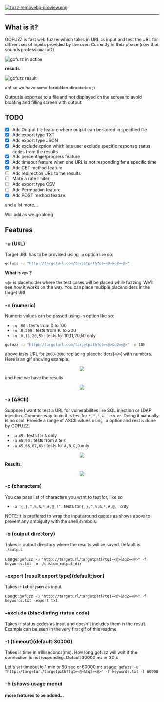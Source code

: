 [![fuzz-removebg-preview.png](https://i.postimg.cc/VsxCTCxS/fuzz-removebg-preview.png)](https://postimg.cc/rz9sRKFc)

<hr />

## What is it?

GOFUZZ is fast web fuzzer which takes in URL as input and test the URL for diffrent set of inputs provided by the user.
Currently in Beta phase (now that sounds professional xD)

![gofuzz in action](https://i.imgur.com/orlvQJX.gif)

**results**:

![gofuzz result](https://i.imgur.com/BDuFc09.png)

ah! so we have some forbidden directories ;)

Output is exported to a file and not displayed on the screen to avoid bloating and filling screen with output.

## TODO

- [x] Add Output file feature where output can be stored in specified file
- [X] Add export type TXT 
- [x] Add export type JSON
- [x] Add exclude option which lets user exclude specific response status codes from the results
- [x] Add percentage/progress feature
- [x] Add timeout feature when one URL is not responding for a specific time
- [x] Add GET method feature  
- [ ] Add redirection URL to the results
- [ ] Make a rate limiter
- [ ] Add export type CSV
- [ ] Add Permuation feature
- [x] Add POST method feature.

and a lot more... 

Will add as we go along

## Features

### -u (URL)

Target URL has to be provided using `-u` option like so:

```bash
gofuzz -u "http://targeturl.com/targetpath?q1=<@>&q2=<@>"
```
**What is `<@>` ?**

`<@>` is placeholder where the test cases will be placed while fuzzing. We'll see how it works on the way. You can place multiple placeholders in the target URL

### 

### -n (numeric)

Numeric values can be passed using `-n` option like so:

- `-n 100` : tests from 0 to 100
- `-n 10,200` : tests from 10 to 200
- `-n 10,11,20,50` : tests for 10,11,20,50 only

```bash
gofuzz -u "httpL//targeturl.com/targetpath?q1=<@>&q2=<@>" -n 100
```
above tests URL for `2000-3000` replacing placeholders(`<@>`) with numbers. Here is an gif showing example:

<p align="center">
  <img src="https://i.imgur.com/VFO6Z34.gif" />
</p>

and here we have the results

<p align="center">
  <img src="https://i.imgur.com/LWT064D.png" />
</p>


### -a (ASCII)

Suppose I want to test a URL for vulnerabilites like SQL injection or LDAP injection. Common way to do it is test for `*,",',=...so on`. Doing it manually is no cool. Provide a range of ASCII values using `-a` option and rest is done by GOFUZZ.

- `-a 65` : tests for `A` only
- `-a 65,90` : tests from `A` to `Z`
- `-a 65,66,67,68` : tests for `A,B,C,D` only

<p align="center">
   <img src="https://i.imgur.com/FY3eRPh.gif" />
</p>

**Results:**

<p align="center">
   <img src="https://i.imgur.com/2BJnxDW.png" />
</p>

### -c (characters)

You can pass list of characters you want to test for, like so

- `-a "{,},^,%,&,*,#,@,!"` : tests for `{,},^,%,&,*,#,@,!` only

NOTE: it is preffered to wrap the input around quotes as shows above to prevent any ambiguity with the shell symbols.


### -o (output directory)

Takes in output directory where the results will be saved. Default is `./output`.

usage: `gofuzz -u "http://targeturl/targetpath?tq1=<@>&tq2=<@>" -f keywords.txt -o ./custom_output_dir`

### -export (result export type)(default:json)

Takes in **txt** or **json** as input.

usage: `gofuzz -u "http://targeturl/targetpath?tq1=<@>&tq2=<@>" -f keywords.txt -export txt`

### -exclude (blacklisting status code)

Takes in status codes as input and doesn't includes them in the result. Example can be seen in the very first gif of this readme.

### -t  (timeout)(default:30000)

Takes in time in milliseconds(ms). How long gofuzz will wait if the connection is not responding. Default 30000 ms or 30 s

Let's set timeout to 1 min or 60 sec or 60000 ms
usage: `gofuzz -u "http://targeturl/targetpath?tq1=<@>&tq2=<@>" -f keywords.txt -t 60000`

### -h (shows usage menu)

#### more features to be added...
